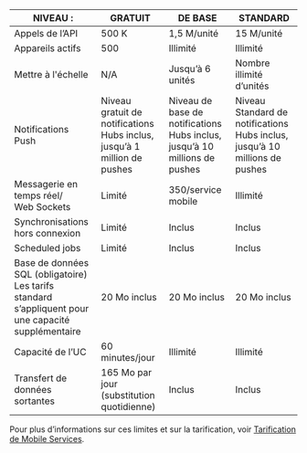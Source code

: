 
| NIVEAU : | GRATUIT | DE BASE | STANDARD |
| --- | --- | --- | --- |
| Appels de l’API |500 K |1,5 M/unité |15 M/unité |
| Appareils actifs |500 |Illimité |Illimité |
| Mettre à l'échelle |N/A |Jusqu’à 6 unités |Nombre illimité d’unités |
| Notifications Push |Niveau gratuit de notifications Hubs inclus, jusqu’à 1 million de pushes |Niveau de base de notifications Hubs inclus, jusqu’à 10 millions de pushes |Niveau Standard de notifications Hubs inclus, jusqu’à 10 millions de pushes |
| Messagerie en temps réel/<br/>Web Sockets |Limité |350/service mobile |Illimité |
| Synchronisations hors connexion |Limité |Inclus |Inclus |
| Scheduled jobs |Limité |Inclus |Inclus |
| Base de données SQL (obligatoire) <br/>Les tarifs standard s’appliquent pour une capacité supplémentaire |20 Mo inclus |20 Mo inclus |20 Mo inclus |
| Capacité de l’UC |60 minutes/jour |Illimité |Illimité |
| Transfert de données sortantes |165 Mo par jour (substitution quotidienne) |Inclus |Inclus |

Pour plus d’informations sur ces limites et sur la tarification, voir [Tarification de Mobile Services](https://azure.microsoft.com/pricing/details/mobile-services/).

<!---HONumber=Oct15_HO3-->